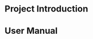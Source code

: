 <!-- # Intelligent-Agents-Design
Y2S3 AI-powered chess-playing system with real-time piece recognition and robotic arm integration. -->

# Project Introduction

# User Manual


